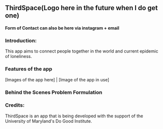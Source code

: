 ## ThirdSpace(Logo here in the future when I do get one)
#### Form of Contact can also be here via instagram + email

### Introduction:
This app aims to connect people together in the world and current epidemic of loneliness. 
### Features of the app
[Images of the app here] | [Image of the app in use]
### Behind the Scenes Problem Formulation 

### Credits: 
ThirdSpace is an app that is being developed with the support of the University of Maryland's Do Good Institute.
